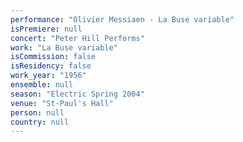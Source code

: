```yaml
---
performance: "Olivier Messiaen - La Buse variable"
isPremiere: null
concert: "Peter Hill Performs"
work: "La Buse variable"
isCommission: false
isResidency: false
work_year: "1956"
ensemble: null
season: "Electric Spring 2004"
venue: "St-Paul's Hall"
person: null
country: null
---
```


